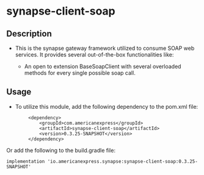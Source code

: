 # synapse-client-soap

## Description

- This is the synapse gateway framework utilized to consume SOAP web services. It provides several out-of-the-box
  functionalities like:

    - An open to extension BaseSoapClient with several overloaded methods for every single possible soap call.

## Usage
- To utilize this module, add the following dependency to the pom.xml file:
```
        <dependency>
            <groupId>com.americanexpress</groupId>
            <artifactId>synapse-client-soap</artifactId>
            <version>0.3.25-SNAPSHOT</version>
        </dependency>
```
Or add the following to the build.gradle file:
```
implementation 'io.americanexpress.synapse:synapse-client-soap:0.3.25-SNAPSHOT'
```
